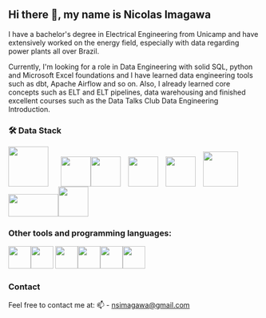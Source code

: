 ## Hi there 👋, my name is Nicolas Imagawa

I have a bachelor's degree in Electrical Engineering from Unicamp and have extensively worked on the energy field, especially with data regarding power plants all over Brazil.

Currently, I'm looking for a role in Data Engineering with solid SQL, python and Microsoft Excel foundations and I have learned data engineering tools such as dbt, Apache Airflow and so on. Also, I already learned core concepts such as ELT and ELT pipelines, data warehousing and finished excellent courses such as the Data Talks Club Data Engineering Introduction.

### 🛠️ Data Stack

<img src="https://cdn.jsdelivr.net/gh/devicons/devicon@latest/icons/apacheairflow/apacheairflow-original-wordmark.svg" width="80" height="80" style="margin-right: 15px;" /><img src="https://github.com/user-attachments/assets/79abfbb2-b885-4887-9c98-a8cd239c3ad3" width="60" height="60" style="margin-left: 10px;" style="margin-right: 15px;" /><img src="https://cdn.jsdelivr.net/gh/devicons/devicon@latest/icons/postgresql/postgresql-plain-wordmark.svg" width="60" height="60" style="margin-right: 15px;" /><img src="https://cdn.jsdelivr.net/gh/devicons/devicon@latest/icons/oracle/oracle-original.svg" width="60" height="60" style="margin-right: 15px;" /><img src="https://cdn.jsdelivr.net/gh/devicons/devicon@latest/icons/mysql/mysql-original-wordmark.svg" width="60" height="60" style="margin-right: 15px;" /><img src="https://cdn.jsdelivr.net/gh/devicons/devicon@latest/icons/googlecloud/googlecloud-original.svg" width="70" height="70" style="margin-right: 15px;" />
<img src="https://github.com/user-attachments/assets/2a01a309-085c-451c-a794-3cc23d5db9c2" width="100" height="45" style="margin-top: 10px;" style="margin-right: 15px;" /><img src="https://cdn.jsdelivr.net/gh/devicons/devicon@latest/icons/python/python-original-wordmark.svg" width="60" height="60" style="margin-right: 15px;" />
          
### Other tools and programming languages:

<img src="https://cdn.jsdelivr.net/gh/devicons/devicon@latest/icons/linux/linux-original.svg" width="45" height="45" /><img src="https://cdn.jsdelivr.net/gh/devicons/devicon@latest/icons/c/c-original.svg" width="45" height="45" /> <img src="https://cdn.jsdelivr.net/gh/devicons/devicon@latest/icons/arduino/arduino-original-wordmark.svg" width="45" height="45" /><img src="https://cdn.jsdelivr.net/gh/devicons/devicon@latest/icons/html5/html5-plain-wordmark.svg" width="45" height="45" /><img src="https://cdn.jsdelivr.net/gh/devicons/devicon@latest/icons/css3/css3-plain-wordmark.svg" width="45" height="45" /><img src="https://cdn.jsdelivr.net/gh/devicons/devicon@latest/icons/javascript/javascript-original.svg" width="45" height="45" />

### Contact
Feel free to contact me at:
📫 - nsimagawa@gmail.com

<!--
**NicolasImagawa/NicolasImagawa** is a ✨ _special_ ✨ repository because its `README.md` (this file) appears on your GitHub profile.

Here are some ideas to get you started:

- 🔭 I’m currently working on ...
- 🌱 I’m currently learning ...
- 👯 I’m looking to collaborate on ...
- 🤔 I’m looking for help with ...
- 💬 Ask me about ...
- 📫 How to reach me: ...
- 😄 Pronouns: ...
- ⚡ Fun fact: ...
-->
